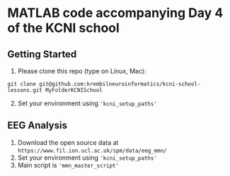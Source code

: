 MATLAB code accompanying Day 4 of the KCNI school
===============

Getting Started
---------------

1.  Please clone this repo (type on Linux, Mac):
```
git clone git@github.com:krembilneuroinformatics/kcni-school-lessons.git MyFolderKCNISchool
```
2. Set your environment using `'kcni_setup_paths'`

EEG Analysis
------------

1. Download the open source data at `https://www.fil.ion.ucl.ac.uk/spm/data/eeg_mmn/`
2. Set your environment using `'kcni_setup_paths'`
3. Main script is `'mmn_master_script'`
